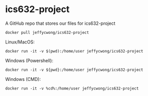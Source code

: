 # ics632-project
A GitHub repo that stores our files for ics632-project

```
docker pull jeffycwong/ics632-project
```

Linux/MacOS:
```
docker run -it -v $(pwd):/home/user jeffycwong/ics632-project
```

Windows (Powershell):
```
docker run -it -v ${pwd}:/home/user jeffycwong/ics632-project
```

Windows (CMD):
```
docker run -it -v %cd%:/home/user jeffycwong/ics632-project
```

